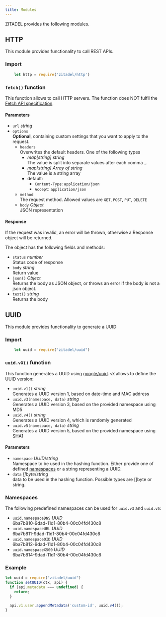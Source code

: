 ```yaml
---
title: Modules
---
```


ZITADEL provides the following modules.

## HTTP

This module provides functionality to call REST APIs.

### Import

```js
    let http = require('zitadel/http')
```

### `fetch()` function

This function allows to call HTTP servers. The function does NOT fulfil the [Fetch API specification](https://developer.mozilla.org/en-US/docs/Web/API/Fetch_API).

#### Parameters

- `url` *string*
- `options`  
  **Optional**, containing custom settings that you want to apply to the request.
  - `headers`  
    Overwrites the default headers. One of the following types
    - *map[string] string*  
      The value is split into separate values after each comma `,`.
    - *map[string] Array of string*  
      The value is a string array
    - default:
      - `Content-Type`: `application/json`
      - `Accept`: `application/json`
  - `method`  
    The request method. Allowed values are `GET`, `POST`, `PUT`, `DELETE`
  - `body` *Object*  
    JSON representation

#### Response

If the request was invalid, an error will be thrown, otherwise a Response object will be returned.

The object has the following fields and methods:

- `status` *number*  
  Status code of response
- `body` *string*  
  Return value
- `json()` *Object*  
  Returns the body as JSON object, or throws an error if the body is not a json object.
- `text()` *string*  
  Returns the body

## UUID

This module provides functionality to generate a UUID

### Import

```js
    let uuid = require("zitadel/uuid")
```

### `uuid.vX()` function

This function generates a UUID using [google/uuid](https://github.com/google/uuid). `vX` allows to define the UUID version:

- `uuid.v1()` *string*  
  Generates a UUID version 1, based on date-time and MAC address
- `uuid.v3(namespace, data)` *string*  
  Generates a UUID version 3, based on the provided namespace using MD5
- `uuid.v4()` *string*  
  Generates a UUID version 4, which is randomly generated
- `uuid.v5(namespace, data)` *string*  
  Generates a UUID version 5, based on the provided namespace using SHA1

#### Parameters

- `namespace` *UUID*/*string*  
  Namespace to be used in the hashing function. Either provide one of defined [namespaces](#namespaces) or a string representing a UUID.
- `data` *[]byte*/*string*  
  data to be used in the hashing function. Possible types are []byte or string.

### Namespaces

The following predefined namespaces can be used for `uuid.v3` and `uuid.v5`:

- `uuid.namespaceDNS` *UUID*  
  6ba7b810-9dad-11d1-80b4-00c04fd430c8
- `uuid.namespaceURL` *UUID*  
  6ba7b811-9dad-11d1-80b4-00c04fd430c8
- `uuid.namespaceOID` *UUID*  
  6ba7b812-9dad-11d1-80b4-00c04fd430c8
- `uuid.namespaceX500` *UUID*  
  6ba7b814-9dad-11d1-80b4-00c04fd430c8

### Example
```js
let uuid = require("zitadel/uuid")
function setUUID(ctx, api) {
  if (api.metadata === undefined) {
    return;
  }

  api.v1.user.appendMetadata('custom-id', uuid.v4());
}
```
